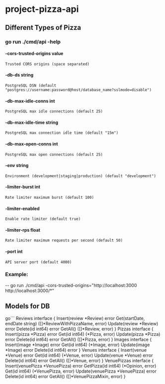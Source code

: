 # project-pizza-api

## Different Types of Pizza

### go run ./cmd/api -help

#### -cors-trusted-origins value
    Trusted CORS origins (space separated)
#### -db-ds string
    PostgreSQL DSN (default "postgres://username:password@host/database_name?sslmode=disable")
#### -db-max-idle-conns int
    PostgreSQL max idle connections (default 25)
#### -db-max-idle-time string
    PostgreSQL max connection idle time (default "15m")
#### -db-max-open-conns int
    PostgreSQL max open connections (default 25)
#### -env string
    Environment (development|staging|production) (default "development")
#### -limiter-burst int
    Rate limiter maximum burst (default 100)
#### -limiter-enabled
    Enable rate limiter (default true)
#### -limiter-rps float
    Rate limiter maximum requests per second (default 50)
#### -port int
    API server port (default 4000)

### Example:
-- go run ./cmd/api -cors-trusted-origins="http://localhost:3000 http://localhost:3000/*"

## Models for DB

go```
Reviews interface {
    Insert(review *Review) error
    Get(startDate, endDate string) ([]*ReviewWithPizzaName, error)
    Update(review *Review) error
    Delete(id int64) error
    GetAll() ([]*Review, error)
}
Pizzas interface {
    Insert(pizza *Pizza) error
    Get(id int64) (*Pizza, error)
    Update(pizza *Pizza) error
    Delete(id int64) error
    GetAll() ([]*Pizza, error)
}
Images interface {
    Insert(image *Image) error
    Get(id int64) (*Image, error)
    Update(image *Image) error
    Delete(id int64) error
}
Venues interface {
    Insert(venue *Venue) error
    Get(id int64) (*Venue, error)
    Update(venue *Venue) error
    Delete(id int64) error
    GetAll() ([]*Venue, error)
}
VenuePizzas interface {
    Insert(venuePizza *VenuePizza) error
    GetPizza(id int64) (*Opinion, error)
    Get(id int64) (*VenuePizza, error) 
    Update(venuePizza *VenuePizza) error
    Delete(id int64) error
    GetAll() ([]*VenuePizzaMixin, error)
}
```
